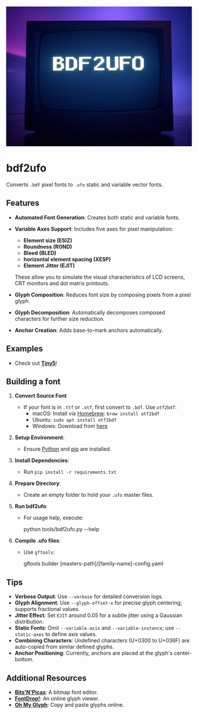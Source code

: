 ![Project logo](docs/img/bdf2ufo_logo.png) 

# bdf2ufo

Converts `.bdf` pixel fonts to `.ufo` static and variable vector fonts.

## Features

* **Automated Font Generation**: Creates both static and variable fonts.
* **Variable Axes Support**: Includes five axes for pixel manipulation:
  * **Element size (ESIZ)**
  * **Roundness (ROND)**
  * **Bleed (BLED)**
  * **horizontal element spacing (XESP)**
  * **Element Jitter (EJIT)**
  
  These allow you to simulate the visual characteristics of LCD screens, CRT monitors and dot matrix printouts.

* **Glyph Composition**: Reduces font size by composing pixels from a pixel glyph.
* **Glyph Decomposition**: Automatically decomposes composed characters for further size reduction.
* **Anchor Creation**: Adds base-to-mark anchors automatically.

## Examples

* Check out **[Tiny5](https://github.com/Gissio/font_tiny5)**!

## Building a font

1. **Convert Source Font**
   - If your font is in `.ttf` or `.otf`, first convert to `.bdf`. Use `otf2bdf`:
     - macOS: Install via [Homebrew](https://brew.sh/): `brew install otf2bdf`
     - Ubuntu: `sudo apt install otf2bdf`
     - Windows: Download from [here](http://sofia.nmsu.edu/~mleisher/Software/otf2bdf/)

2. **Setup Environment**:
   - Ensure [Python](https://www.python.org/) and [pip](https://pip.pypa.io/en/stable/installation/) are installed.

3. **Install Dependencies**:
   - Run `pip install -r requirements.txt`

4. **Prepare Directory**:
   - Create an empty folder to hold your `.ufo` master files.

5. **Run bdf2ufo**:
   - For usage help, execute:

        python tools/bdf2ufo.py --help

6. **Compile .ufo files**:
   - Use `gftools`:

        gftools builder [masters-path]/[family-name]-config.yaml

## Tips

- **Verbose Output**: Use `--verbose` for detailed conversion logs.
- **Glyph Alignment**: Use `--glyph-offset-x` for precise glyph centering; supports fractional values.
- **Jitter Effect**: Set `EJIT` around 0.05 for a subtle jitter using a Gaussian distribution.
- **Static Fonts**: Omit `--variable-axis` and `--variable-instance`; use `--static-axes` to define axis values.
- **Combining Characters**: Undefined characters (U+0300 to U+036F) are auto-copied from similar defined glyphs.
- **Anchor Positioning**: Currently, anchors are placed at the glyph's center-bottom.

## Additional Resources

- **[Bits'N'Picas](https://github.com/kreativekorp/bitsnpicas)**: A bitmap font editor.
- **[FontDrop!](https://fontdrop.info/)**: An online glyph viewer.
- **[Oh My Glyph](https://www.ohmyglyph.com/)**: Copy and paste glyphs online.
